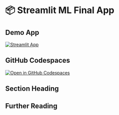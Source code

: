 # 📦 Streamlit ML Final App

## Demo App

[![Streamlit App](https://static.streamlit.io/badges/streamlit_badge_black_white.svg)](https://streamlit_ml_behzod.streamlit.app/)

## GitHub Codespaces

[![Open in GitHub Codespaces](https://github.com/codespaces/badge.svg)](https://codespaces.new/streamlit/app-starter-kit?quickstart=1)

## Section Heading



## Further Reading

